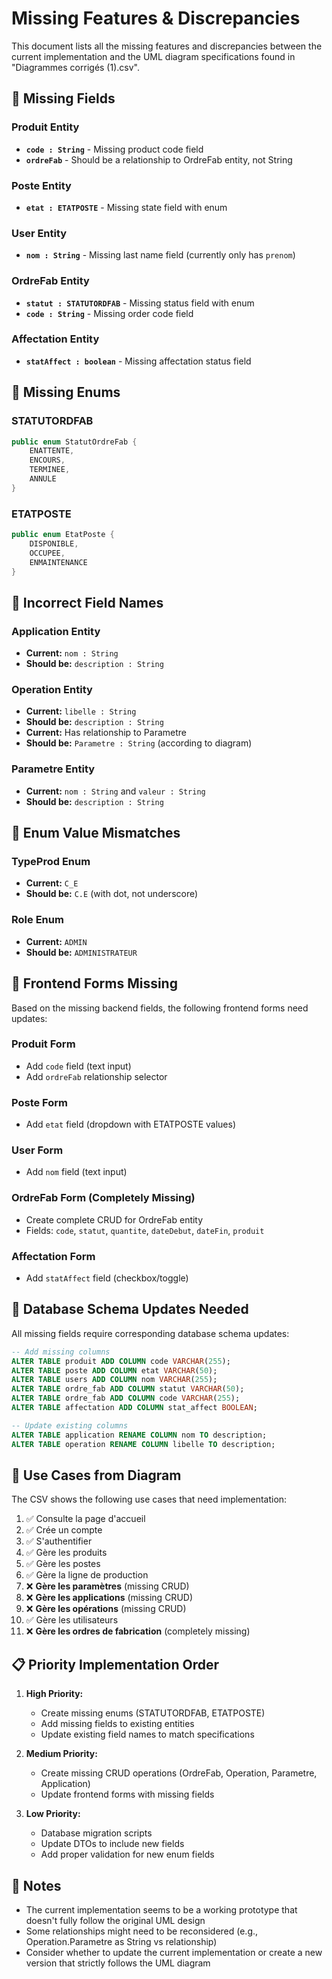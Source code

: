 # Missing Features & Discrepancies

This document lists all the missing features and discrepancies between the current implementation and the UML diagram specifications found in "Diagrammes corrigés (1).csv".

## 🔴 Missing Fields

### Produit Entity
- **`code : String`** - Missing product code field
- **`ordreFab`** - Should be a relationship to OrdreFab entity, not String

### Poste Entity  
- **`etat : ETATPOSTE`** - Missing state field with enum

### User Entity
- **`nom : String`** - Missing last name field (currently only has `prenom`)

### OrdreFab Entity
- **`statut : STATUTORDFAB`** - Missing status field with enum
- **`code : String`** - Missing order code field

### Affectation Entity
- **`statAffect : boolean`** - Missing affectation status field

## 🔴 Missing Enums

### STATUTORDFAB
```java
public enum StatutOrdreFab {
    ENATTENTE,
    ENCOURS, 
    TERMINEE,
    ANNULE
}
```

### ETATPOSTE
```java
public enum EtatPoste {
    DISPONIBLE,
    OCCUPEE,
    ENMAINTENANCE
}
```

## 🔴 Incorrect Field Names

### Application Entity
- **Current:** `nom : String`
- **Should be:** `description : String`

### Operation Entity
- **Current:** `libelle : String`
- **Should be:** `description : String`
- **Current:** Has relationship to Parametre
- **Should be:** `Parametre : String` (according to diagram)

### Parametre Entity
- **Current:** `nom : String` and `valeur : String`
- **Should be:** `description : String`

## 🔴 Enum Value Mismatches

### TypeProd Enum
- **Current:** `C_E`
- **Should be:** `C.E` (with dot, not underscore)

### Role Enum
- **Current:** `ADMIN`
- **Should be:** `ADMINISTRATEUR`

## 🔴 Frontend Forms Missing

Based on the missing backend fields, the following frontend forms need updates:

### Produit Form
- Add `code` field (text input)
- Add `ordreFab` relationship selector

### Poste Form  
- Add `etat` field (dropdown with ETATPOSTE values)

### User Form
- Add `nom` field (text input)

### OrdreFab Form (Completely Missing)
- Create complete CRUD for OrdreFab entity
- Fields: `code`, `statut`, `quantite`, `dateDebut`, `dateFin`, `produit`

### Affectation Form
- Add `statAffect` field (checkbox/toggle)

## 🔴 Database Schema Updates Needed

All missing fields require corresponding database schema updates:

```sql
-- Add missing columns
ALTER TABLE produit ADD COLUMN code VARCHAR(255);
ALTER TABLE poste ADD COLUMN etat VARCHAR(50);
ALTER TABLE users ADD COLUMN nom VARCHAR(255);
ALTER TABLE ordre_fab ADD COLUMN statut VARCHAR(50);
ALTER TABLE ordre_fab ADD COLUMN code VARCHAR(255);
ALTER TABLE affectation ADD COLUMN stat_affect BOOLEAN;

-- Update existing columns
ALTER TABLE application RENAME COLUMN nom TO description;
ALTER TABLE operation RENAME COLUMN libelle TO description;
```

## 🔴 Use Cases from Diagram

The CSV shows the following use cases that need implementation:
1. ✅ Consulte la page d'accueil
2. ✅ Crée un compte  
3. ✅ S'authentifier
4. ✅ Gère les produits
5. ✅ Gère les postes
6. ✅ Gère la ligne de production
7. ❌ **Gère les paramètres** (missing CRUD)
8. ❌ **Gère les applications** (missing CRUD)
9. ❌ **Gère les opérations** (missing CRUD)
10. ✅ Gère les utilisateurs
11. ❌ **Gère les ordres de fabrication** (completely missing)

## 📋 Priority Implementation Order

1. **High Priority:**
   - Create missing enums (STATUTORDFAB, ETATPOSTE)
   - Add missing fields to existing entities
   - Update existing field names to match specifications

2. **Medium Priority:**
   - Create missing CRUD operations (OrdreFab, Operation, Parametre, Application)
   - Update frontend forms with missing fields

3. **Low Priority:**
   - Database migration scripts
   - Update DTOs to include new fields
   - Add proper validation for new enum fields

## 📝 Notes

- The current implementation seems to be a working prototype that doesn't fully follow the original UML design
- Some relationships might need to be reconsidered (e.g., Operation.Parametre as String vs relationship)
- Consider whether to update the current implementation or create a new version that strictly follows the UML diagram
